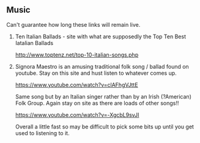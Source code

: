 ## Music

Can't guarantee how long these links will remain live.

1.  Ten Italian Ballads - site with what are supposedly the Top Ten Best Iatalian Ballads

    http://www.toptenz.net/top-10-italian-songs.php

2.  Signora Maestro is an amusing traditional folk song / ballad found on youtube. Stay on this site and hust listen to whatever comes up.

    https://www.youtube.com/watch?v=clAFhgVJttE

    Same song but by an Italian singer rather than by an Irish (?American) Folk Group. Again stay on site as there are loads of other songs!!

    https://www.youtube.com/watch?v=-XgcbL9svJI
    
    Overall a little fast so may be difficult to pick some bits up until you get used to listening to it.




